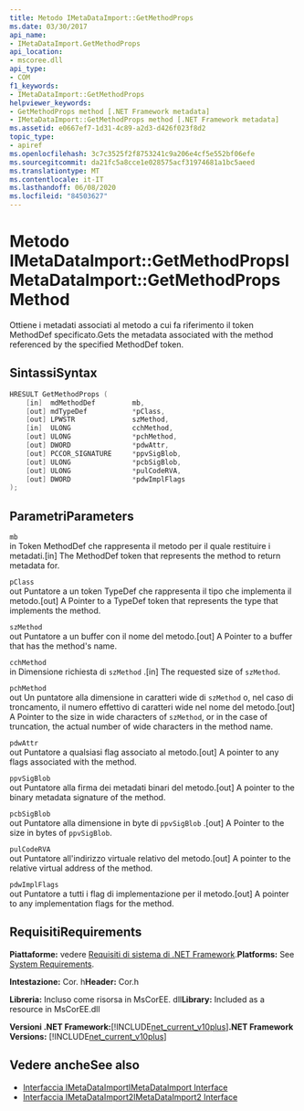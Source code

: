 ```yaml
---
title: Metodo IMetaDataImport::GetMethodProps
ms.date: 03/30/2017
api_name:
- IMetaDataImport.GetMethodProps
api_location:
- mscoree.dll
api_type:
- COM
f1_keywords:
- IMetaDataImport::GetMethodProps
helpviewer_keywords:
- GetMethodProps method [.NET Framework metadata]
- IMetaDataImport::GetMethodProps method [.NET Framework metadata]
ms.assetid: e0667ef7-1d31-4c89-a2d3-d426f023f8d2
topic_type:
- apiref
ms.openlocfilehash: 3c7c3525f2f8753241c9a206e4cf5e552bf06efe
ms.sourcegitcommit: da21fc5a8cce1e028575acf31974681a1bc5aeed
ms.translationtype: MT
ms.contentlocale: it-IT
ms.lasthandoff: 06/08/2020
ms.locfileid: "84503627"
---
```

# <a name="imetadataimportgetmethodprops-method"></a><span data-ttu-id="47518-102">Metodo IMetaDataImport::GetMethodProps</span><span class="sxs-lookup"><span data-stu-id="47518-102">IMetaDataImport::GetMethodProps Method</span></span>
<span data-ttu-id="47518-103">Ottiene i metadati associati al metodo a cui fa riferimento il token MethodDef specificato.</span><span class="sxs-lookup"><span data-stu-id="47518-103">Gets the metadata associated with the method referenced by the specified MethodDef token.</span></span>  
  
## <a name="syntax"></a><span data-ttu-id="47518-104">Sintassi</span><span class="sxs-lookup"><span data-stu-id="47518-104">Syntax</span></span>  
  
```cpp  
HRESULT GetMethodProps (  
    [in]  mdMethodDef         mb,  
    [out] mdTypeDef           *pClass,  
    [out] LPWSTR              szMethod,  
    [in]  ULONG               cchMethod,  
    [out] ULONG               *pchMethod,  
    [out] DWORD               *pdwAttr,  
    [out] PCCOR_SIGNATURE     *ppvSigBlob,  
    [out] ULONG               *pcbSigBlob,  
    [out] ULONG               *pulCodeRVA,  
    [out] DWORD               *pdwImplFlags  
);  
```  
  
## <a name="parameters"></a><span data-ttu-id="47518-105">Parametri</span><span class="sxs-lookup"><span data-stu-id="47518-105">Parameters</span></span>  
 `mb`  
 <span data-ttu-id="47518-106">in Token MethodDef che rappresenta il metodo per il quale restituire i metadati.</span><span class="sxs-lookup"><span data-stu-id="47518-106">[in] The MethodDef token that represents the method to return metadata for.</span></span>  
  
 `pClass`  
 <span data-ttu-id="47518-107">out Puntatore a un token TypeDef che rappresenta il tipo che implementa il metodo.</span><span class="sxs-lookup"><span data-stu-id="47518-107">[out] A Pointer to a TypeDef token that represents the type that implements the method.</span></span>  
  
 `szMethod`  
 <span data-ttu-id="47518-108">out Puntatore a un buffer con il nome del metodo.</span><span class="sxs-lookup"><span data-stu-id="47518-108">[out] A Pointer to a buffer that has the method's name.</span></span>  
  
 `cchMethod`  
 <span data-ttu-id="47518-109">in Dimensione richiesta di `szMethod` .</span><span class="sxs-lookup"><span data-stu-id="47518-109">[in] The requested size of `szMethod`.</span></span>  
  
 `pchMethod`  
 <span data-ttu-id="47518-110">out Un puntatore alla dimensione in caratteri wide di `szMethod` o, nel caso di troncamento, il numero effettivo di caratteri wide nel nome del metodo.</span><span class="sxs-lookup"><span data-stu-id="47518-110">[out] A Pointer to the size in wide characters of `szMethod`, or in the case of truncation, the actual number of wide characters in the method name.</span></span>  
  
 `pdwAttr`  
 <span data-ttu-id="47518-111">out Puntatore a qualsiasi flag associato al metodo.</span><span class="sxs-lookup"><span data-stu-id="47518-111">[out] A pointer to any flags associated with the method.</span></span>  
  
 `ppvSigBlob`  
 <span data-ttu-id="47518-112">out Puntatore alla firma dei metadati binari del metodo.</span><span class="sxs-lookup"><span data-stu-id="47518-112">[out] A pointer to the binary metadata signature of the method.</span></span>  
  
 `pcbSigBlob`  
 <span data-ttu-id="47518-113">out Puntatore alla dimensione in byte di `ppvSigBlob` .</span><span class="sxs-lookup"><span data-stu-id="47518-113">[out] A Pointer to the size in bytes of `ppvSigBlob`.</span></span>  
  
 `pulCodeRVA`  
 <span data-ttu-id="47518-114">out Puntatore all'indirizzo virtuale relativo del metodo.</span><span class="sxs-lookup"><span data-stu-id="47518-114">[out] A pointer to the relative virtual address of the method.</span></span>  
  
 `pdwImplFlags`  
 <span data-ttu-id="47518-115">out Puntatore a tutti i flag di implementazione per il metodo.</span><span class="sxs-lookup"><span data-stu-id="47518-115">[out] A pointer to any implementation flags for the method.</span></span>  
  
## <a name="requirements"></a><span data-ttu-id="47518-116">Requisiti</span><span class="sxs-lookup"><span data-stu-id="47518-116">Requirements</span></span>  
 <span data-ttu-id="47518-117">**Piattaforme:** vedere [Requisiti di sistema di .NET Framework](../../get-started/system-requirements.md).</span><span class="sxs-lookup"><span data-stu-id="47518-117">**Platforms:** See [System Requirements](../../get-started/system-requirements.md).</span></span>  
  
 <span data-ttu-id="47518-118">**Intestazione:** Cor. h</span><span class="sxs-lookup"><span data-stu-id="47518-118">**Header:** Cor.h</span></span>  
  
 <span data-ttu-id="47518-119">**Libreria:** Incluso come risorsa in MsCorEE. dll</span><span class="sxs-lookup"><span data-stu-id="47518-119">**Library:** Included as a resource in MsCorEE.dll</span></span>  
  
 <span data-ttu-id="47518-120">**Versioni .NET Framework:**[!INCLUDE[net_current_v10plus](../../../../includes/net-current-v10plus-md.md)]</span><span class="sxs-lookup"><span data-stu-id="47518-120">**.NET Framework Versions:** [!INCLUDE[net_current_v10plus](../../../../includes/net-current-v10plus-md.md)]</span></span>  
  
## <a name="see-also"></a><span data-ttu-id="47518-121">Vedere anche</span><span class="sxs-lookup"><span data-stu-id="47518-121">See also</span></span>

- [<span data-ttu-id="47518-122">Interfaccia IMetaDataImport</span><span class="sxs-lookup"><span data-stu-id="47518-122">IMetaDataImport Interface</span></span>](imetadataimport-interface.md)
- [<span data-ttu-id="47518-123">Interfaccia IMetaDataImport2</span><span class="sxs-lookup"><span data-stu-id="47518-123">IMetaDataImport2 Interface</span></span>](imetadataimport2-interface.md)
